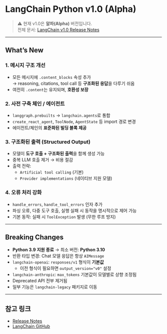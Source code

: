 # LangChain Python v1.0 (Alpha)

> ⚠️ 현재 v1.0은 **알파(Alpha)** 버전입니다.  
> 전체 문서: [LangChain v1.0 Release Notes](https://docs.langchain.com/oss/python/releases/langchain-v1)

---

## What’s New

### 1. 메시지 구조 개선

- 모든 메시지에 `.content_blocks` 속성 추가  
  → reasoning, citations, tool call 등 **구조화된 응답**을 다루기 쉬움
- 여전히 `.content`는 유지되며, **호환성 보장**

### 2. 사전 구축 체인 / 에이전트

- `langgraph.prebuilts` → `langchain.agents`로 통합
- `create_react_agent`, `ToolNode`, `AgentState` 등 import 경로 변경
- 에이전트/체인의 **표준화된 빌딩 블록 제공**

### 3. 구조화된 출력 (Structured Output)

- 모델이 **도구 호출 + 구조화된 출력**을 함께 생성 가능
- 중복 LLM 호출 제거 → 비용 절감
- 출력 전략:
  - `Artificial tool calling` (기본)
  - `Provider implementations` (네이티브 지원 모델)

### 4. 오류 처리 강화

- `handle_errors`, `handle_tool_errors` 인자 추가
- 파싱 오류, 다중 도구 호출, 실행 실패 시 동작을 명시적으로 제어 가능
- 기본 동작: 실패 시 `ToolException` 발생 (무한 루프 방지)

---

## Breaking Changes

- **Python 3.9 지원 종료** → 최소 버전: **Python 3.10**
- 반환 타입 변경: Chat 모델 응답은 항상 `AIMessage`
- `langchain-openai`: `responses/v1` 형식이 **기본값**
  - 이전 형식이 필요하면 `output_version="v0"` 설정
- `langchain-anthropic`: `max_tokens` 기본값이 모델별로 상향 조정됨
- Deprecated API 전부 제거됨
- 일부 기능은 `langchain-legacy` 패키지로 이동

---

## 참고 링크

- [Release Notes](https://docs.langchain.com/oss/python/releases/langchain-v1)
- [LangChain GitHub](https://github.com/langchain-ai/langchain)
